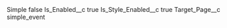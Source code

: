 <?xml version="1.0" encoding="UTF-8"?>
<CustomMetadata xmlns="http://soap.sforce.com/2006/04/metadata" xmlns:xsi="http://www.w3.org/2001/XMLSchema-instance" xmlns:xsd="http://www.w3.org/2001/XMLSchema">
    <label>Simple</label>
    <protected>false</protected>
    <values>
        <field>Is_Enabled__c</field>
        <value xsi:type="xsd:boolean">true</value>
    </values>
    <values>
        <field>Is_Style_Enabled__c</field>
        <value xsi:type="xsd:boolean">true</value>
    </values>
    <values>
        <field>Target_Page__c</field>
        <value xsi:type="xsd:string">simple_event</value>
    </values>
</CustomMetadata>
